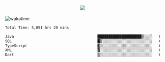 <h1 align="center">
  <img src="https://readme-typing-svg.herokuapp.com/?font=Righteous&size=35&center=true&vCenter=true&width=500&height=70&duration=4000&lines=Hi!+%F0%9F%91%8B+I%27m+Ali%20Osman!;" />
</h1>


![wakatime](https://wakatime.com/share/@aliosmanoktar/3a8ffe71-6da4-4964-913b-2f09afbe53bf.svg?cache=none)
<!--START_SECTION:waka-->

```txt
Total Time: 5,091 hrs 20 mins

Java                                      ████████████████████▒░░░░   81.68 %
SQL                                       █▒░░░░░░░░░░░░░░░░░░░░░░░   05.64 %
TypeScript                                ▓░░░░░░░░░░░░░░░░░░░░░░░░   03.14 %
XML                                       ▓░░░░░░░░░░░░░░░░░░░░░░░░   02.13 %
Dart                                      ▒░░░░░░░░░░░░░░░░░░░░░░░░   01.36 %
```

<!--END_SECTION:waka-->


